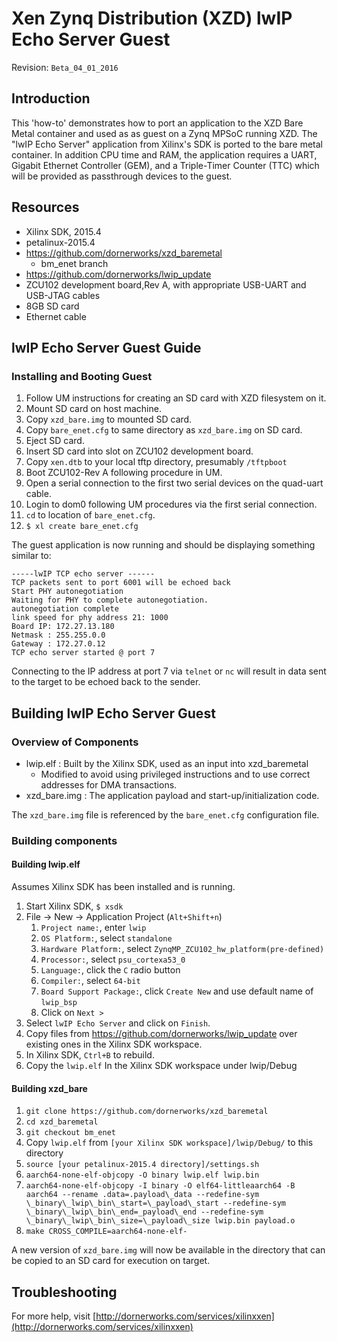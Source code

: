# Xen Zynq Distribution (XZD) lwIP Echo Server Guest 

Revision: `Beta_04_01_2016`

## Introduction 
This 'how-to' demonstrates how to port an application to the XZD Bare Metal container and used as as guest on a Zynq MPSoC running XZD. The "lwIP Echo Server" application from Xilinx's SDK is ported to the bare metal container. In addition CPU time and RAM, the application requires a UART, Gigabit Ethernet Controller (GEM), and a Triple-Timer Counter (TTC) which will be provided as passthrough devices to the guest.

## Resources 
- Xilinx SDK, 2015.4
- petalinux-2015.4
- https://github.com/dornerworks/xzd_baremetal
	- bm_enet branch
- https://github.com/dornerworks/lwip_update
- ZCU102 development board,Rev A, with appropriate USB-UART and USB-JTAG cables
- 8GB SD card
- Ethernet cable

## lwIP Echo Server Guest Guide 

### Installing and Booting Guest
1. Follow UM instructions for creating an SD card with XZD filesystem on it.
1. Mount SD card on host machine.
1. Copy `xzd_bare.img` to mounted SD card. 
1. Copy `bare_enet.cfg` to same directory as `xzd_bare.img` on SD card.
1. Eject SD card.
1. Insert SD card into slot on ZCU102 development board. 
2. Copy `xen.dtb` to your local tftp directory, presumably `/tftpboot`
1. Boot ZCU102-Rev A following procedure in UM.
2. Open a serial connection to the first two serial devices on the quad-uart cable.
1. Login to dom0 following UM procedures via the first serial connection.
2. `cd` to location of `bare_enet.cfg`.
3. `$ xl create bare_enet.cfg`

The guest application is now running and should be displaying something similar to:

    -----lwIP TCP echo server ------
    TCP packets sent to port 6001 will be echoed back
    Start PHY autonegotiation
    Waiting for PHY to complete autonegotiation.
    autonegotiation complete
    link speed for phy address 21: 1000
    Board IP: 172.27.13.180
    Netmask : 255.255.0.0
    Gateway : 172.27.0.12
    TCP echo server started @ port 7

Connecting to the IP address at port 7 via `telnet` or `nc` will result in data sent to the target to be echoed back to the sender.


## Building lwIP Echo Server Guest

### Overview of Components
- lwip.elf : Built by the Xilinx SDK, used as an input into xzd_baremetal
	- Modified to avoid using privileged instructions and to use correct addresses for DMA transactions.
- xzd_bare.img : The application payload and start-up/initialization code. 

The `xzd_bare.img` file is referenced by the `bare_enet.cfg` configuration file. 

### Building components

#### Building lwip.elf
Assumes Xilinx SDK has been installed and is running.

1. Start Xilinx SDK, `$ xsdk`
2. File -> New -> Application Project (`Alt+Shift+n`)
	1. `Project name:`, enter `lwip`
	2. `OS Platform:`, select `standalone`
	3. `Hardware Platform:`, select `ZynqMP_ZCU102_hw_platform(pre-defined)`
	4. `Processor:`, select `psu_cortexa53_0`
	5. `Language:`, click the `C` radio button
	6. `Compiler:`, select `64-bit`
	7. `Board Support Package:`, click `Create New` and use default name of `lwip_bsp`
	8. Click on `Next >`
3. Select `lwIP Echo Server` and click on `Finish`.
4. Copy files from https://github.com/dornerworks/lwip_update over existing ones in the Xilinx SDK workspace.
5. In Xilinx SDK, `Ctrl+B` to rebuild.
6. Copy the `lwip.elf` In the Xilinx SDK workspace under lwip/Debug 

#### Building xzd_bare
1. `git clone https://github.com/dornerworks/xzd_baremetal`
2. `cd xzd_baremetal`
3. `git checkout bm_enet`
3. Copy `lwip.elf` from `[your Xilinx SDK workspace]/lwip/Debug/` to this directory
4. `source [your petalinux-2015.4 directory]/settings.sh`
5. `aarch64-none-elf-objcopy -O binary lwip.elf lwip.bin`
5. `aarch64-none-elf-objcopy -I binary -O elf64-littleaarch64 -B 
aarch64 --rename .data=.payload\_data --redefine-sym \_binary\_lwip\_bin\_start=\_payload\_start --redefine-sym \_binary\_lwip\_bin\_end=_payload\_end --redefine-sym \_binary\_lwip\_bin\_size=\_payload\_size lwip.bin payload.o`
6. `make CROSS_COMPILE=aarch64-none-elf-`

A new version of `xzd_bare.img` will now be available in the directory that can be copied to an SD card for execution on target.

####

## Troubleshooting
For more help, visit [http://dornerworks.com/services/xilinxxen](http://dornerworks.com/services/xilinxxen)